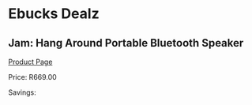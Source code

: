 
# Ebucks Dealz
## Jam: Hang Around Portable Bluetooth Speaker
[Product Page](https://www.ebucks.com/web/shop/productSelected.do?prodId=638410083&catId=375509364)

Price: R669.00

Savings: 


	